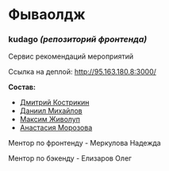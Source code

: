 # Фываолдж

### kudago *(репозиторий фронтенда)*

Сервис рекомендаций мероприятий

Ссылка на деплой: http://95.163.180.8:3000/

**Состав:**

* [Дмитрий Кострикин](https://github.com/DimaKostrikin)
* [Даниил Михайлов](https://github.com/MeHighLove)
* [Максим Живолуп](https://github.com/PurpleLime)
* [Анастасия Морозова](https://github.com/moroz-matros)

Ментор по фронтенду - Меркулова Надежда

Ментор по бэкенду - Елизаров Олег

